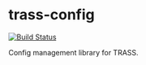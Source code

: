 trass-config
============

[![Build Status](https://travis-ci.org/trass/trass-config.svg?branch=master)](https://travis-ci.org/trass/trass-config)

Config management library for TRASS.
